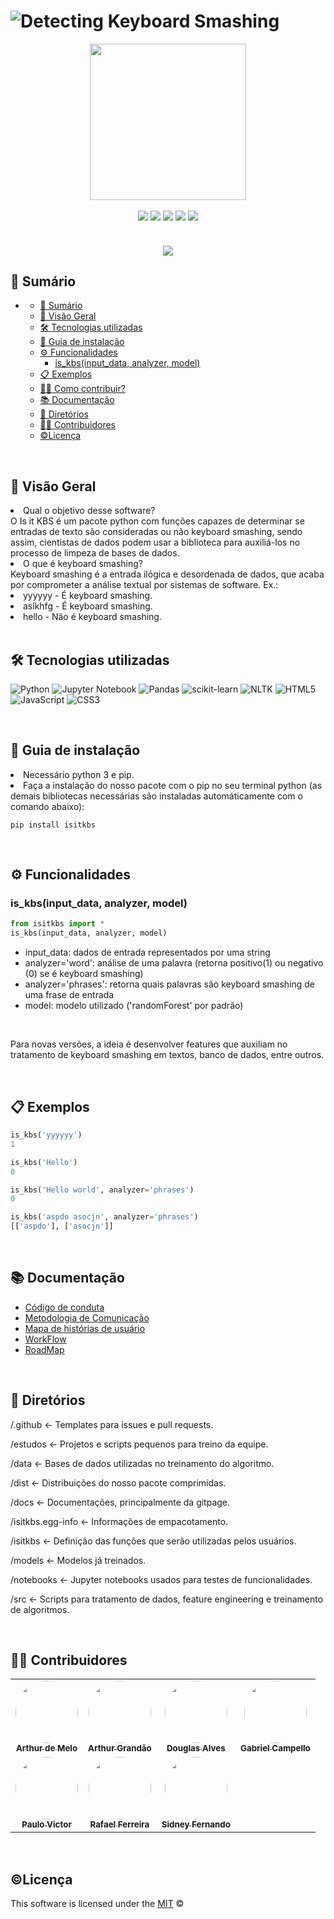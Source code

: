 # ![Detecting Keyboard Smashing](https://raw.githubusercontent.com/fga-eps-mds/2022-2-Squad03/main/docs/images/title.png)

<div align="center">
    <img src="https://raw.githubusercontent.com/fga-eps-mds/2022-2-Squad03/main/docs/images/logo.png" width="250"></img>
</div>

<br>

<div align="center">
    <img src="https://img.shields.io/github/issues-raw/fga-eps-mds/2022-2-IsItKbs?color=00a8f0&style=for-the-badge"></img>
    <img src="https://img.shields.io/github/issues-pr-raw/fga-eps-mds/2022-2-IsItKbs?color=00a8f0&label=open%20PRs&style=for-the-badge"></img>
    <img src="https://img.shields.io/pypi/v/isitkbs?color=00a8f0&style=for-the-badge"></img>
    <img src="https://img.shields.io/github/license/fga-eps-mds/2022-2-IsItKbs?color=00a8f0&style=for-the-badge"></img>
    <img src="https://img.shields.io/coverallsCoverage/github/fga-eps-mds/2022-2-IsItKbs?color=%2300a8f0&style=for-the-badge"></img>
</div>

<br>

<h4 align="center"> 
    <img src="http://img.shields.io/static/v1?label=STATUS&message=EM%20DESENVOLVIMENTO&color=GREEN&style=for-the-badge"/>
</h4>

## 📑 Sumário

- [](#)
  - [📑 Sumário](#-sumário)
  - [🔎 Visão Geral](#-visão-geral)
  - [🛠 Tecnologias utilizadas](#-tecnologias-utilizadas)
  - [📝 Guia de instalação](#-guia-de-instalação)
  - [⚙ Funcionalidades](#-funcionalidades)
    - [is_kbs(input_data, analyzer, model)](#is_kbsinput_data-analyzer-model)
  - [📋 Exemplos](#-exemplos)
  - [👨‍🔧 Como contribuir?](https://fga-eps-mds.github.io/2022-2-IsItKbs/projeto/contribution_guide.html)
  - [📚 Documentação](#-documentação)
  - [📁 Diretórios](#-diretórios)
  - [👨‍💻 Contribuidores](#-contribuidores)
  - [©Licença](#licença)
    <br>

<br>

## 🔎 Visão Geral

<li>Qual o objetivo desse software?</li>
O Is it KBS é um pacote python com funções capazes de determinar se entradas de texto são consideradas ou não keyboard smashing, sendo assim, cientistas de dados podem usar a biblioteca para auxiliá-los no processo de limpeza de bases de dados.

<br>

<li>O que é keyboard smashing?</li>
Keyboard smashing é a entrada ilógica e desordenada de dados, que acaba por comprometer a análise textual por sistemas de software.
Ex.:
<li>yyyyyy - É keyboard smashing.</li>
<li>aslkhfg - É keyboard smashing.</li>
<li>hello - Não é keyboard smashing.</li>

<br>

## 🛠 Tecnologias utilizadas

![Python](https://img.shields.io/badge/python-3670A0?style=for-the-badge&logo=python&logoColor=ffdd54)
![Jupyter Notebook](https://img.shields.io/badge/jupyter-%23FA0F00.svg?style=for-the-badge&logo=jupyter&logoColor=white)
![Pandas](https://img.shields.io/badge/pandas-%23150458.svg?style=for-the-badge&logo=pandas&logoColor=white)
![scikit-learn](https://img.shields.io/badge/scikit--learn-%23F7931E.svg?style=for-the-badge&logo=scikit-learn&logoColor=white)
![NLTK](https://img.shields.io/badge/-NLTK-lightgrey?style=for-the-badge)
![HTML5](https://img.shields.io/badge/html5-%23E34F26.svg?style=for-the-badge&logo=html5&logoColor=white)
![JavaScript](https://img.shields.io/badge/javascript-%23323330.svg?style=for-the-badge&logo=javascript&logoColor=%23F7DF1E)
![CSS3](https://img.shields.io/badge/css3-%231572B6.svg?style=for-the-badge&logo=css3&logoColor=white)

<br>

## 📝 Guia de instalação

<li>Necessário python 3 e pip.</li>
<li>Faça a instalação do nosso pacote com o pip no seu terminal python (as demais bibliotecas necessárias são instaladas  automáticamente com o comando abaixo):</li>

```
pip install isitkbs
```

<br>

## ⚙ Funcionalidades

### is_kbs(input_data, analyzer, model)

```python
from isitkbs import *
is_kbs(input_data, analyzer, model)
```

- input_data: dados de entrada representados por uma string
- analyzer='word': análise de uma palavra (retorna positivo(1) ou negativo (0) se é keyboard smashing)
- analyzer='phrases': retorna quais palavras são keyboard smashing de uma frase de entrada
- model: modelo utilizado ('randomForest' por padrão)

<br>

Para novas versões, a ideia é desenvolver features que auxiliam no tratamento de keyboard smashing em textos, banco de dados, entre outros.

<br>

## 📋 Exemplos

```python
is_kbs('yyyyyy')
1
```

```python
is_kbs('Hello')
0
```

```python
is_kbs('Hello world', analyzer='phrases')
0
```

```python
is_kbs('aspdo asocjn', analyzer='phrases')
[['aspdo'], ['asocjn']]
```
<br>

## 📚 Documentação

* [Código de conduta](https://fga-eps-mds.github.io/2022-2-IsItKbs/projeto/conduct_code.html)<br>
* [Metodologia de Comunicação](https://fga-eps-mds.github.io/2022-2-IsItKbs/projeto/metodologia_comunicacao.html)<br>
* [Mapa de histórias de usuário](https://fga-eps-mds.github.io/2022-2-IsItKbs/projeto/usermap_story.html)<br>
* [WorkFlow](https://fga-eps-mds.github.io/2022-2-IsItKbs/projeto/workflow.html)<br>
* [RoadMap](https://fga-eps-mds.github.io/2022-2-IsItKbs/projeto/roadmap.html)

<br>

## 📁 Diretórios

<p>/.github <- Templates para issues e pull requests.<p>
<p>/estudos <- Projetos e scripts pequenos para treino da equipe.<p>
<p>/data <- Bases de dados utilizadas no treinamento do algoritmo.<p>
<p>/dist <- Distribuições do nosso pacote comprimidas.<p> 
<p>/docs <- Documentações, principalmente da gitpage.<p> 
<p>/isitkbs.egg-info <- Informações de empacotamento.<p> 
<p>/isitkbs <- Definição das funções que serão utilizadas pelos usuários.<p> 
<p>/models <- Modelos já treinados.<p>
<p>/notebooks <- Jupyter notebooks usados para testes de funcionalidades.<p>
<p>/src <- Scripts para tratamento de dados, feature engineering e treinamento de algoritmos.<p>

<br>

## 👨‍💻 Contribuidores

<table>
  <tr>
    <td align="center"><a href="https://github.com/arthurmlv"><img style="border-radius: 50%;" src="https://raw.githubusercontent.com/fga-eps-mds/2022-2-Squad03/main/docs/images/arthur m.jpg" width="100px;" alt=""/><br /><sub><b>Arthur de Melo</b></sub></a><br />
    <td align="center"><a href="https://github.com/arthurgrandao"><img style="border-radius: 50%;" src="https://raw.githubusercontent.com/fga-eps-mds/2022-2-Squad03/main/docs/images/arthur grandao.jpg" width="100px;" alt=""/><br /><sub><b>Arthur Grandão</b></sub></a><br />
    <td align="center"><a href="https://github.com/dougAlvs"><img style="border-radius: 50%;" src="https://raw.githubusercontent.com/fga-eps-mds/2022-2-Squad03/main/docs/images/douglas.jpg" width="100px;" alt=""/><br /><sub><b>Douglas Alves</b></sub></a><br /><a href="Link git" title="Rocketseat"></a></td>
    <td align="center"><a href="https://github.com/g16c"><img style="border-radius: 50%;" src="https://raw.githubusercontent.com/fga-eps-mds/2022-2-Squad03/main/docs/images/gabriel.jpg" width="100px;" alt=""/><br /><sub><b>Gabriel Campello</b></sub></a><br /><a href="Link git" title="Rocketseat"></a></td>
  </tr>
  <tr>
    <td align="center"><a href="https://github.com/PauloVictorFS"><img style="border-radius: 50%;" src="https://raw.githubusercontent.com/fga-eps-mds/2022-2-Squad03/main/docs/images/paulo victor.jpg" width="100px;" alt=""/><br /><sub><b>Paulo Victor</b></sub></a><br />
    <td align="center"><a href="https://github.com/RafaelCLG0"><img style="border-radius: 50%;" src="https://raw.githubusercontent.com/fga-eps-mds/2022-2-Squad03/main/docs/images/rafael.jpg" width="100px;" alt=""/><br /><sub><b>Rafael Ferreira</b></sub></a><br />
    <td align="center"><a href="https://github.com/nando3d3"><img style="border-radius: 50%;" src="https://raw.githubusercontent.com/fga-eps-mds/2022-2-Squad03/main/docs/images/sidney.jpg" width="100px;" alt=""/><br /><sub><b>Sidney Fernando</b></sub></a><br /> 
  </tr>
</table>

<br>

## ©Licença

This software is licensed under the [MIT](https://github.com/nhn/tui.editor/blob/master/LICENSE) ©
